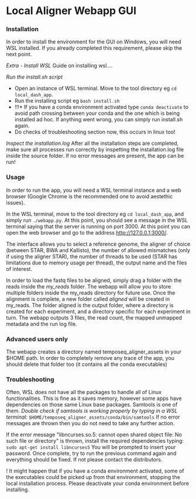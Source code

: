 # Local Aligner Webapp GUI

### Installation
In order to install the environment for the GUI on Windows, you will need WSL installed. If you already completed this requirement, please skip the next point.

*Extra - Install WSL*
Guide on installing wsl....

*Run the install.sh script*
- Open an instance of WSL terminal. Move to the tool directory eg `cd local_dash_app`.
- Run the installing script eg `bash install.sh`
- !!!* If you have a conda environment activated type `conda deactivate` to avoid path crossing between your conda and the one which is being installed ad hoc. If anything went wrong, you can simply run install.sh again.
- Do checks of troubleshooting section now, this occurs in linux too!


*Inspect the installation.log*
After all the installation steps are completed, make sure all processes run correctly by inspetting the installation.log file inside the source folder. If no error messages are present, the app can be run!


### Usage
In order to run the app, you will need a WSL terminal instance and a web browser (Google Chrome is the recommended one to avoid aestethic issues).

In the WSL terminal, move to the tool directory eg `cd local_dash_app`, and simply run `./webapp.py`. At this point, you should see a message in the WSL terminal saying that the server is running on port 3000. At this point you can open the web browser and go to the address http://127.0.0.1:3000/. 

The interface allows you to select a reference genome, the aligner of choice (between STAR, BWA and Kallisto), the number of allowed mismatches (only if using the aligner STAR), the number of threads to be used (STAR has limitations due to memory usage per thread), the output name and the files of interest. 

In order to load the fastq files to be aligned, simply drag a folder with the reads inside the *my_reads* folder. The webapp will allow you to store multiple folders inside the my_reads directory for future use. Once the alignment is complete, a new folder called *aligned* will be created in my_reads. The folder aligned is the output folder, where a directory is created for each experiment, and a directory specific for each experiment in turn. The webapp outputs 3 files, the read count, the mapped unmapped metadata and the run log file. 


### Advanced users only
The webapp creates a directory named temposeq_aligner_assets in your $HOME path. In order to completely remove any trace of the app, you should delete that folder too (it contains all the conda executables)


### Troubleshooting

Often, WSL does not have all the packages to handle all of Linux functionalities. This is fine as it saves memory, however some apps have dependencies on those same Linux base packages. Samtools is one of them. 
*Double check if samtools is working properly by typing in a WSL terminal:*
`$HOME/temposeq_aligner_assets/conda/bin/samtools`
If no error messages are thrown then you do not need to take any further action. 

If the error message "libncurses.so.5: cannot open shared object file: No such file or directory" is thrown, install the required dependencies typing:
`sudo apt-get install libncurses5`
You will be prompted to insert your password. Once complete, try to run the previous command again and everything should be fixed. If not please contact the distributors.


! It might happen that if you have a conda environment activated, some of the executables could be picked up from that environment, stopping the local installation process. Please deactivate your conda environment before installing.
